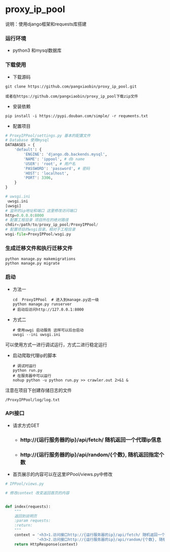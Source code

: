 # proxy_ip_pool

说明：使用django框架和requests库搭建

### 运行环境

- python3 和mysql数据库

### 下载使用

- 下载源码

```shell
git clone https://github.com/pangxiaobin/proxy_ip_pool.git

或者在https://github.com/pangxiaobin/proxy_ip_pool下载zip文件
```

- 安装依赖

```shell
pip install -i https://pypi.douban.com/simple/ -r requments.txt
```

- 配置项目

```python
# ProxyIPPool/settings.py 基本的配置文件
# Database 使用mysql
DATABASES = {
    'default': {
        'ENGINE': 'django.db.backends.mysql',
        'NAME': 'ippool', # db name
        'USER': 'root', # 用户名
        'PASSWORD': 'password', # 密码
        'HOST': 'localhost',
        'PORT': 3306,
    }
}

```

```python
# uwsgi.ini
 uwsgi.ini
[uwsgi]
# 监听的ip地址和端口 这里修改访问端口
http=0.0.0.0:8000 
# 配置工程目录 项目所在的绝对路径
chdir=/path/to/proxy_ip_pool/ProxyIPPool/
# 配置项目的wsgi目录。相对于工程目录
wsgi-file=ProxyIPPool/wsgi.py
```
### 生成迁移文件和执行迁移文件
```shell
python manage.py makemigrations
python manage.py migrate
```

### 启动

- 方法一

  ```shell
  cd  ProxyIPPool  # 进入到manage.py这一级
  python manage.py runserver
  # 启动后访问http://127.0.0.1:8000
  ```

- 方式二

  ```shell
  # 使用uwgi 启动服务 这样可以后台启动
  uwsgi --ini uwsgi.ini
  ```

可以使用方式一进行调试运行，方式二进行稳定运行

- 启动爬取代理ip的脚本

  ```shell
  # 调试时运行
  python run.py
  # 在服务器中可以运行　
  nohup python -u python run.py >> crawler.out 2>&1 & 
  ```

注意在项目下创建存储日志的文件

```
/ProxyIPPool/log/log.txt
```

### API接口

- 请求方式GET

  - ### http://{运行服务器的ip}/api/fetch/ 随机返回一个代理ip信息

  - ### http://{运行服务器的ip}/api/random/{个数}, 随机返回指定个数
- 首页展示的内容可以在这里IPPool/views.py中修改
```python
# IPPool/views.py

# 修改context 改变返回首页的内容


def index(requests):
    """
    返回到说明页
    :param requests:
    :return:
    """
    context = '<h3>1.访问接口http://{运行服务器的ip}/api/fetch/ 随机返回一个代理ip信息</h3> <br/>' \
              '<h3>2.访问接口http://{运行服务器的ip}/api/random/{个数}, 随机返回指定个数</h3> <br/>'
    return HttpResponse(context)
```
